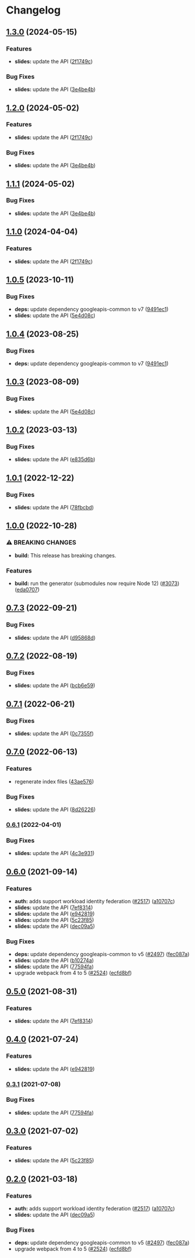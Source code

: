 # Changelog

## [1.3.0](https://github.com/a2425rdl/google-api-nodejs-client/compare/slides-v1.2.0...slides-v1.3.0) (2024-05-15)


### Features

* **slides:** update the API ([2f1749c](https://github.com/a2425rdl/google-api-nodejs-client/commit/2f1749cf582745263fbf4efe15f993f177aa2a93))


### Bug Fixes

* **slides:** update the API ([3e4be4b](https://github.com/a2425rdl/google-api-nodejs-client/commit/3e4be4b9af47252b6b59de71255b08b2643f63df))

## [1.2.0](https://github.com/googleapis/google-api-nodejs-client/compare/slides-v1.1.1...slides-v1.2.0) (2024-05-02)


### Features

* **slides:** update the API ([2f1749c](https://github.com/googleapis/google-api-nodejs-client/commit/2f1749cf582745263fbf4efe15f993f177aa2a93))


### Bug Fixes

* **slides:** update the API ([3e4be4b](https://github.com/googleapis/google-api-nodejs-client/commit/3e4be4b9af47252b6b59de71255b08b2643f63df))

## [1.1.1](https://github.com/googleapis/google-api-nodejs-client/compare/slides-v1.1.0...slides-v1.1.1) (2024-05-02)


### Bug Fixes

* **slides:** update the API ([3e4be4b](https://github.com/googleapis/google-api-nodejs-client/commit/3e4be4b9af47252b6b59de71255b08b2643f63df))

## [1.1.0](https://github.com/googleapis/google-api-nodejs-client/compare/slides-v1.0.5...slides-v1.1.0) (2024-04-04)


### Features

* **slides:** update the API ([2f1749c](https://github.com/googleapis/google-api-nodejs-client/commit/2f1749cf582745263fbf4efe15f993f177aa2a93))

## [1.0.5](https://github.com/googleapis/google-api-nodejs-client/compare/slides-v1.0.4...slides-v1.0.5) (2023-10-11)


### Bug Fixes

* **deps:** update dependency googleapis-common to v7 ([9491ec1](https://github.com/googleapis/google-api-nodejs-client/commit/9491ec1cdc3c413e7d73edcfcd59cf5c28a7c855))
* **slides:** update the API ([5e4d08c](https://github.com/googleapis/google-api-nodejs-client/commit/5e4d08cfae8bfb43f4114931c9c7e0ca0ce492d8))

## [1.0.4](https://github.com/googleapis/google-api-nodejs-client/compare/slides-v1.0.3...slides-v1.0.4) (2023-08-25)


### Bug Fixes

* **deps:** update dependency googleapis-common to v7 ([9491ec1](https://github.com/googleapis/google-api-nodejs-client/commit/9491ec1cdc3c413e7d73edcfcd59cf5c28a7c855))

## [1.0.3](https://github.com/googleapis/google-api-nodejs-client/compare/slides-v1.0.2...slides-v1.0.3) (2023-08-09)


### Bug Fixes

* **slides:** update the API ([5e4d08c](https://github.com/googleapis/google-api-nodejs-client/commit/5e4d08cfae8bfb43f4114931c9c7e0ca0ce492d8))

## [1.0.2](https://github.com/googleapis/google-api-nodejs-client/compare/slides-v1.0.1...slides-v1.0.2) (2023-03-13)


### Bug Fixes

* **slides:** update the API ([e835d6b](https://github.com/googleapis/google-api-nodejs-client/commit/e835d6b5ca981c9a060b45d1fb6908484db09426))

## [1.0.1](https://github.com/googleapis/google-api-nodejs-client/compare/slides-v1.0.0...slides-v1.0.1) (2022-12-22)


### Bug Fixes

* **slides:** update the API ([78fbcbd](https://github.com/googleapis/google-api-nodejs-client/commit/78fbcbdd4e336d95f507160ebb7b6d25e4816763))

## [1.0.0](https://github.com/googleapis/google-api-nodejs-client/compare/slides-v0.7.3...slides-v1.0.0) (2022-10-28)


### ⚠ BREAKING CHANGES

* **build:** This release has breaking changes.

### Features

* **build:** run the generator (submodules now require Node 12) ([#3073](https://github.com/googleapis/google-api-nodejs-client/issues/3073)) ([eda0707](https://github.com/googleapis/google-api-nodejs-client/commit/eda07079dadab46a80b6f9ede618f4f43030169e))

## [0.7.3](https://github.com/googleapis/google-api-nodejs-client/compare/slides-v0.7.2...slides-v0.7.3) (2022-09-21)


### Bug Fixes

* **slides:** update the API ([d95868d](https://github.com/googleapis/google-api-nodejs-client/commit/d95868dc914f741962ffdc4af1146769544cd613))

## [0.7.2](https://github.com/googleapis/google-api-nodejs-client/compare/slides-v0.7.1...slides-v0.7.2) (2022-08-19)


### Bug Fixes

* **slides:** update the API ([bcb6e59](https://github.com/googleapis/google-api-nodejs-client/commit/bcb6e59002e24d3eb90609dbb4e8106d0137576d))

## [0.7.1](https://github.com/googleapis/google-api-nodejs-client/compare/slides-v0.7.0...slides-v0.7.1) (2022-06-21)


### Bug Fixes

* **slides:** update the API ([0c7355f](https://github.com/googleapis/google-api-nodejs-client/commit/0c7355f936123da3d1c7a69129b6260064d49745))

## [0.7.0](https://github.com/googleapis/google-api-nodejs-client/compare/slides-v0.6.1...slides-v0.7.0) (2022-06-13)


### Features

* regenerate index files ([43ae576](https://github.com/googleapis/google-api-nodejs-client/commit/43ae57651332bdf31af52ea3abb9e2934798a404))


### Bug Fixes

* **slides:** update the API ([8d26226](https://github.com/googleapis/google-api-nodejs-client/commit/8d262269dc9465f8ed74a7c4b9ecfcc7a6545c08))

### [0.6.1](https://github.com/googleapis/google-api-nodejs-client/compare/slides-v0.6.0...slides-v0.6.1) (2022-04-01)


### Bug Fixes

* **slides:** update the API ([4c3e931](https://github.com/googleapis/google-api-nodejs-client/commit/4c3e9310fe4faf8ca1b22c92af01576d57c8b4fe))

## [0.6.0](https://www.github.com/googleapis/google-api-nodejs-client/compare/slides-v0.5.0...slides-v0.6.0) (2021-09-14)


### Features

* **auth:** adds support workload identity federation ([#2517](https://www.github.com/googleapis/google-api-nodejs-client/issues/2517)) ([a10707c](https://www.github.com/googleapis/google-api-nodejs-client/commit/a10707c477759e7c9ef6360a2fe800856fb600c1))
* **slides:** update the API ([7ef8314](https://www.github.com/googleapis/google-api-nodejs-client/commit/7ef8314c55e53f84a49f2cb182cf40753ec3d7ec))
* **slides:** update the API ([e942819](https://www.github.com/googleapis/google-api-nodejs-client/commit/e94281991063194424eb53dc3e7e55e6ed1e8646))
* **slides:** update the API ([5c23f85](https://www.github.com/googleapis/google-api-nodejs-client/commit/5c23f850a1edbdf9dabc75cb742514e02755aa79))
* **slides:** update the API ([dec09a5](https://www.github.com/googleapis/google-api-nodejs-client/commit/dec09a553fdbaf84f7c7fd61a5b02e844b2fa4d2))


### Bug Fixes

* **deps:** update dependency googleapis-common to v5 ([#2497](https://www.github.com/googleapis/google-api-nodejs-client/issues/2497)) ([fec087a](https://www.github.com/googleapis/google-api-nodejs-client/commit/fec087abcf3d994dd41c3ffa0a0c12b1f9f09dae))
* **slides:** update the API ([b10274a](https://www.github.com/googleapis/google-api-nodejs-client/commit/b10274a6744d896b1c50e5665ba110bf09c4e97e))
* **slides:** update the API ([77594fa](https://www.github.com/googleapis/google-api-nodejs-client/commit/77594fa6224ed331af32ceb31a12962fef1126d2))
* upgrade webpack from 4 to 5  ([#2524](https://www.github.com/googleapis/google-api-nodejs-client/issues/2524)) ([ecfd8bf](https://www.github.com/googleapis/google-api-nodejs-client/commit/ecfd8bfcd06e1beabff7ec9a8c4000222379eb8d))

## [0.5.0](https://www.github.com/googleapis/google-api-nodejs-client/compare/slides-v0.4.0...slides-v0.5.0) (2021-08-31)


### Features

* **slides:** update the API ([7ef8314](https://www.github.com/googleapis/google-api-nodejs-client/commit/7ef8314c55e53f84a49f2cb182cf40753ec3d7ec))

## [0.4.0](https://www.github.com/googleapis/google-api-nodejs-client/compare/slides-v0.3.1...slides-v0.4.0) (2021-07-24)


### Features

* **slides:** update the API ([e942819](https://www.github.com/googleapis/google-api-nodejs-client/commit/e94281991063194424eb53dc3e7e55e6ed1e8646))

### [0.3.1](https://www.github.com/googleapis/google-api-nodejs-client/compare/slides-v0.3.0...slides-v0.3.1) (2021-07-08)


### Bug Fixes

* **slides:** update the API ([77594fa](https://www.github.com/googleapis/google-api-nodejs-client/commit/77594fa6224ed331af32ceb31a12962fef1126d2))

## [0.3.0](https://www.github.com/googleapis/google-api-nodejs-client/compare/slides-v0.2.0...slides-v0.3.0) (2021-07-02)


### Features

* **slides:** update the API ([5c23f85](https://www.github.com/googleapis/google-api-nodejs-client/commit/5c23f850a1edbdf9dabc75cb742514e02755aa79))

## [0.2.0](https://www.github.com/googleapis/google-api-nodejs-client/compare/slides-v0.1.0...slides-v0.2.0) (2021-03-18)


### Features

* **auth:** adds support workload identity federation ([#2517](https://www.github.com/googleapis/google-api-nodejs-client/issues/2517)) ([a10707c](https://www.github.com/googleapis/google-api-nodejs-client/commit/a10707c477759e7c9ef6360a2fe800856fb600c1))
* **slides:** update the API ([dec09a5](https://www.github.com/googleapis/google-api-nodejs-client/commit/dec09a553fdbaf84f7c7fd61a5b02e844b2fa4d2))


### Bug Fixes

* **deps:** update dependency googleapis-common to v5 ([#2497](https://www.github.com/googleapis/google-api-nodejs-client/issues/2497)) ([fec087a](https://www.github.com/googleapis/google-api-nodejs-client/commit/fec087abcf3d994dd41c3ffa0a0c12b1f9f09dae))
* upgrade webpack from 4 to 5  ([#2524](https://www.github.com/googleapis/google-api-nodejs-client/issues/2524)) ([ecfd8bf](https://www.github.com/googleapis/google-api-nodejs-client/commit/ecfd8bfcd06e1beabff7ec9a8c4000222379eb8d))
